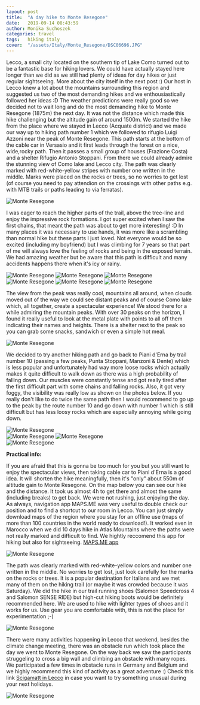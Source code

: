 ```yaml
---
layout: post
title:  "A day hike to Monte Resegone"
date:   2019-09-14 08:43:59
author: Monika Suchoszek
categories: travel
tags:	hiking italy 
cover:  "/assets/Italy/Monte_Resegone/DSC06696.JPG"
---
```


Lecco, a small city located on the southern tip of Lake Como turned out to be a fantastic base for hiking lovers. 
We could have actually stayed here longer than we did as we still had plenty of ideas for day hikes or just regular 
sightseeing. More about the city itself in the next post :) Our host in Lecco knew a lot about the mountains 
surrounding this region and suggested us two of the most demanding hikes and we enthousiastically followed her 
ideas :D The weather predictions were really good so we decided not to wait long and do the most demanding hike to 
Monte Resegone (1875m) the next day. It was not the distance which made this hike challenging but the altitude 
gain of around 1500m. We started the hike from the place where we stayed in Lecco (Acquate district) and we made 
our way up to hiking path number 1 which we followed to rifugio Luigi Azzoni near the peak of Monte Resegone. This 
path starts at the bottom of the cable car in Versasio and it first leads through the forest on a nice, wide,rocky 
path. Then it passes a small group of houses (Frazione Costa) and a shelter Rifugio Antonio Stoppani. From there we 
could already admire the stunning view of Como lake and Lecco city. The path was clearly marked with red-white-yellow stripes with number one written in the middle. Marks were placed on the rocks or trees, so no worries to get lost (of course you need to pay attendion on the crossings with other paths e.g. with MTB trails or paths leading to via ferratas). 

<img src="/assets/Italy/Monte_Resegone/DSC06629.JPG" alt="Monte Resegone" />

I was eager to reach the higher parts of the trail, above the tree-line and enjoy the impressive rock formations. I got super excited when I saw the first chains, that meant the path was about to get more interesting! :D In many places it was necessary to use hands, it was more like a scrambling than normal hike but these parts I just loved. Not everyone would be so excited (including my boyfriend) but I was climbing for 7 years so that part of me will always love the feeling of rocks and being in the exposed terrain. We had amazing weather but be aware that this path is difficult and many accidents happens there when it's icy or rainy. 

<img src="/assets/Italy/Monte_Resegone/DSC06646.JPG" alt="Monte Resegone" />

<img src="/assets/Italy/Monte_Resegone/DSC06663.JPG" alt="Monte Resegone" />

<img src="/assets/Italy/Monte_Resegone/DSC06682.JPG" alt="Monte Resegone" />

<img src="/assets/Italy/Monte_Resegone/DSC06677.JPG" alt="Monte Resegone" />

<img src="/assets/Italy/Monte_Resegone/DSC06692.JPG" alt="Monte Resegone" />

<img src="/assets/Italy/Monte_Resegone/DSC06699.JPG" alt="Monte Resegone" />

The view from the peak was really cool, mountains all around, when clouds moved out of the way we could see distant peaks and of course Como lake which, all together, create a spectacular experience! We stood there for a while admiring the mountain peaks. With over 30 peaks on the horizon, I found it really useful to look at the metal plate with points to all off them indicating their names and heights. There is a shelter next to the peak so you can grab some snacks, sandwich or even a simple hot meal.

<img src="/assets/Italy/Monte_Resegone/IMG_121345847.JPG" class="column-45" alt="Monte Resegone" />

We decided to try another hiking path and go back to Piani d'Erna by trail number 10 (passing a few peaks, Punta Stoppani, Manzoni & Dente) which is less popular and unfortunately had way more loose rocks which actually makes it quite difficult to walk down as there was a high probability of falling down. Our muscles were constantly tense and got really tired after the first difficult part with some chains and falling rocks. Also, it got very foggy, the visibility was really low as shown on the photos below. If you really don't like to do twice the same path then I would recommend to go up to the peak by the route number 10 and go down with number 1 which is still difficult but has less loosy rocks which are especially annoying while going down.

<img src="/assets/Italy/Monte_Resegone/IMG_134055691.JPG" alt="Monte Resegone" />

<div class="row">
  <img src="/assets/Italy/Monte_Resegone/DSC06705.JPG" class="column-50" alt="Monte Resegone" />
  <img src="/assets/Italy/Monte_Resegone/IMG_134052323.JPG" class="column-50" alt="Monte Resegone" />
</div>


<img src="/assets/Italy/Monte_Resegone/DSC06703.JPG" alt="Monte Resegone" />


__Practical info:__

If you are afraid that this is gonna be too much for you but you still want to enjoy the spectacular views, then taking cable car to Piani d'Erna is a good idea. It will shorten the hike meaningfully, then it's "only" about 550m of altitude gain to Monte Resegone. On the map below you can see our hike and the distance. It took us almost 4h to get there and almost the same (including breaks) to get back. We were not rushing, just enjoying the day. As always, navigation app MAPS.ME was very useful to double check our position and to find a shortcut to our room in Lecco. You can just simply download maps of the region where you stay for an offline use (maps of more than 100 countries in the world ready to download!). It worked even in Marocco when we did 10 days hike in Atlas Mountains where the paths were not really marked and difficult to find. We hightly reccomend this app for hiking but also for sightseeing. [MAPS.ME app](https://apps.apple.com/us/app/maps-me-offline-map-nav/id510623322)

<img src="/assets/Italy/Monte_Resegone/Screenshot 21-47-52.JPG" alt="Monte Resegone" />

The path was clearly marked with red-white-yellow colors and number one written in the middle. No worries to get lost, just look carefully for the marks on the rocks or trees. It is a popular destination for Italians and we met many of them on the hiking trail (or maybe it was crowded because it was Saturday). We did the hike in our trail running shoes (Salomon Speedcross 4 and Salomon SENSE RIDE) but high-cut hiking boots would be definitely recommended here. We are used to hike with lighter types of shoes and it works for us. Use gear you are comfortable with, this is not the place for experimentation ;-)

<img src="/assets/Italy/Monte_Resegone/IMG_090851298.JPG" alt="Monte Resegone" />

There were many activities happening in Lecco that weekend, besides the climate change meeting, there was an obstacle run which took place the day we went to Monte Resegone. On the way back we saw the participants struggeling to cross a big wall and climbing an obstacle with many ropes. We participated a few times in obstacle runs in Germany and Belgium and we highly recommend this kind of activity as a great adventure :) Check this link [Scigamatt in Lecco](http://www.scigamatt.com/site/index.php/) in case you want to try something unusual during your next holidays.

<img src="/assets/Italy/Monte_Resegone/DSC06718.JPG" alt="Monte Resegone" />



